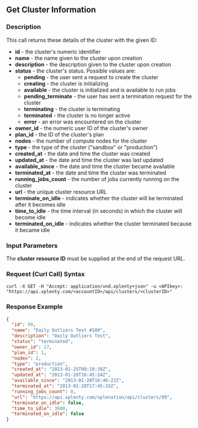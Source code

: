 ## Get Cluster Information

### Description
This call returns these details of the cluster with the given ID:

* **id** - the cluster's numeric identifier
* **name** - the name given to the cluster upon creation
* **description** - the description given to the cluster upon creation
* **status** - the cluster's status. Possible values are:
    * **pending** - the user sent a request to create the cluster
    * **creating** - the cluster is initializing
    * **available** - the cluster is initialized and is available to run jobs
    * **pending_terminate** - the user has sent a termination request for the cluster
    * **terminating** - the cluster is terminating
    * **terminated** - the cluster is no longer active
    * **error** - an error was encountered on the cluster
* **owner_id** - the numeric user ID of the cluster's owner
* **plan_id** - the ID of the cluster's plan
* **nodes** - the number of compute nodes for the cluster
* **type** - the type of the cluster ("sandbox" or "production")
* **created_at** - the date and time the cluster was created
* **updated_at** - the date and time the cluster was last updated
* **available_since** - the date and time the cluster became available
* **terminated_at** - the date and time the cluster was terminated
* **running_jobs_count** - the number of jobs currently running on the cluster
* **url** - the unique cluster resource URL
* **terminate_on_idle** - indicates whether the cluster will be terminated after it becomes idle
* **time_to_idle** - the time interval (in seconds) in which the cluster will become idle
* **terminated_on_idle** - indicates whether the cluster terminated because it became idle


### Input Parameters

The **cluster resource ID** must be supplied at the end of the request URL.

### Request (Curl Call) Syntax
```shell
curl -X GET -H "Accept: application/vnd.xplenty+json" -u <APIkey>: "https://api.xplenty.com/<accountID>/api/clusters/<clusterID>"
```

### Response Example
```json
{
  "id": 99,
  "name": "Daily Outliers Test #100",
  "description": "Daily Outliers Test",
  "status": "terminated",
  "owner_id": 27,
  "plan_id": 1,
  "nodes": 2,
  "type": "production",
  "created_at": "2013-01-25T08:18:39Z",
  "updated_at": "2013-01-28T16:45:24Z",
  "available_since": "2013-01-28T16:46:22Z",
  "terminated_at": "2013-01-28T17:45:33Z",
  "running_jobs_count": 0,
  "url": "https://api.xplenty.com/xplenation/api/clusters/99",
  "terminate_on_idle": false,
  "time_to_idle": 3600,
  "terminated_on_idle": false
}
```
